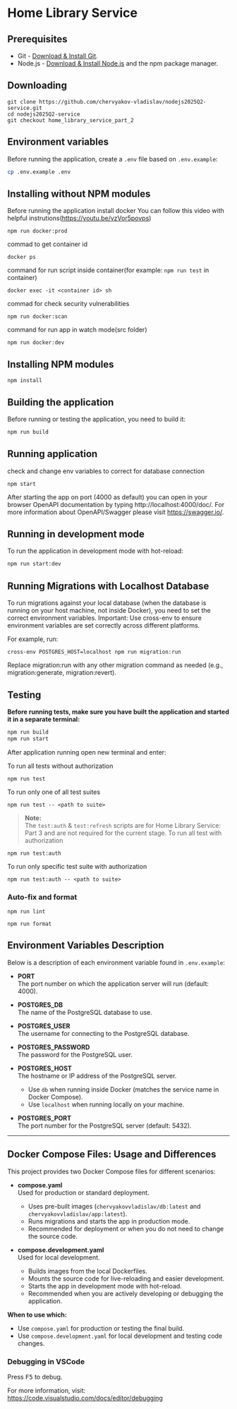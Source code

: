 # Home Library Service

## Prerequisites

- Git - [Download & Install Git](https://git-scm.com/downloads).
- Node.js - [Download & Install Node.js](https://nodejs.org/en/download/) and the npm package manager.

## Downloading

```
git clone https://github.com/chervyakov-vladislav/nodejs2025Q2-service.git
cd nodejs2025Q2-service
git checkout home_library_service_part_2
```

## Environment variables

Before running the application, create a `.env` file based on `.env.example`:

```bash
cp .env.example .env
```

## Installing without NPM modules

Before running the application install docker
You can follow this video with helpful instrutions(https://youtu.be/vzVor5povps)

```npm run docker:prod```


commad to get container id

`docker ps`

command for run script inside container(for example: `npm run test` in container)

`docker exec -it <container id> sh`

commad for check security vulnerabilities

`npm run docker:scan`

command for run app in watch mode(src folder)

`npm run docker:dev`

## Installing NPM modules

```
npm install
```

## Building the application

Before running or testing the application, you need to build it:

```bash
npm run build
```

## Running application

check and change env variables to correct for database connection

```
npm start
```

After starting the app on port (4000 as default) you can open
in your browser OpenAPI documentation by typing http://localhost:4000/doc/.
For more information about OpenAPI/Swagger please visit https://swagger.io/.

## Running in development mode

To run the application in development mode with hot-reload:

```bash
npm run start:dev
```

## Running Migrations with Localhost Database

To run migrations against your local database (when the database is running on your host machine, not inside Docker), you need to set the correct environment variables.
Important: Use cross-env to ensure environment variables are set correctly across different platforms.

For example, run:
```
cross-env POSTGRES_HOST=localhost npm run migration:run
```

Replace migration:run with any other migration command as needed (e.g., migration:generate, migration:revert).

## Testing

**Before running tests, make sure you have built the application and started it in a separate terminal:**

```bash
npm run build
npm run start
```

After application running open new terminal and enter:

To run all tests without authorization

```
npm run test
```

To run only one of all test suites

```
npm run test -- <path to suite>
```

> **Note:**  
> The `test:auth` & `test:refresh` scripts are for Home Library Service: Part 3 and are not required for the current stage.
To run all test with authorization

```
npm run test:auth
```

To run only specific test suite with authorization

```
npm run test:auth -- <path to suite>
```

### Auto-fix and format

```
npm run lint
```

```
npm run format
```

## Environment Variables Description

Below is a description of each environment variable found in `.env.example`:

- **PORT**  
  The port number on which the application server will run (default: 4000).

- **POSTGRES_DB**  
  The name of the PostgreSQL database to use.

- **POSTGRES_USER**  
  The username for connecting to the PostgreSQL database.

- **POSTGRES_PASSWORD**  
  The password for the PostgreSQL user.

- **POSTGRES_HOST**  
  The hostname or IP address of the PostgreSQL server.  
  - Use `db` when running inside Docker (matches the service name in Docker Compose).
  - Use `localhost` when running locally on your machine.

- **POSTGRES_PORT**  
  The port number for the PostgreSQL server (default: 5432).

---

## Docker Compose Files: Usage and Differences

This project provides two Docker Compose files for different scenarios:

- **compose.yaml**  
  Used for production or standard deployment.  
  - Uses pre-built images (`chervyakovvladislav/db:latest` and `chervyakovvladislav/app:latest`).
  - Runs migrations and starts the app in production mode.
  - Recommended for deployment or when you do not need to change the source code.

- **compose.development.yaml**  
  Used for local development.  
  - Builds images from the local Dockerfiles.
  - Mounts the source code for live-reloading and easier development.
  - Starts the app in development mode with hot-reload.
  - Recommended when you are actively developing or debugging the application.

**When to use which:**
- Use `compose.yaml` for production or testing the final build.
- Use `compose.development.yaml` for local development and testing code changes.

### Debugging in VSCode

Press <kbd>F5</kbd> to debug.

For more information, visit: https://code.visualstudio.com/docs/editor/debugging
